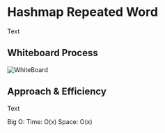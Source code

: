# Hashmap Repeated Word

Text

## Whiteboard Process

![WhiteBoard](./whiteboard.jpg)

## Approach & Efficiency

Text

Big O:
Time: O(x)
Space: O(x)
